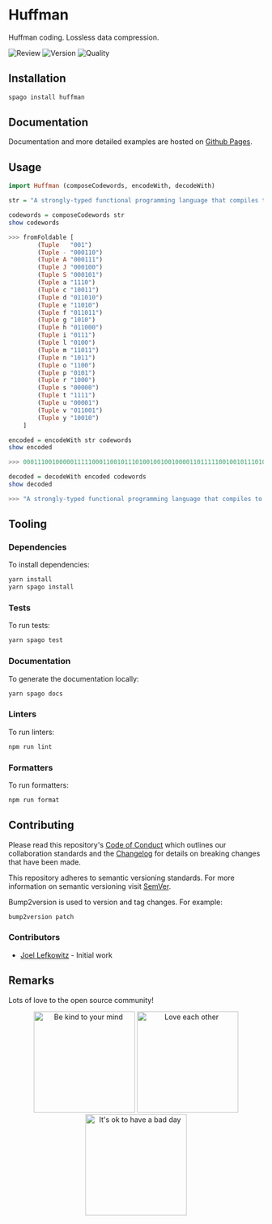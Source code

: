 # Huffman

Huffman coding. Lossless data compression.

![Review](https://img.shields.io/github/actions/workflow/status/JoelLefkowitz/huffman/review.yml)
![Version](https://pursuit.purescript.org/packages/purescript-huffman/badge)
![Quality](https://img.shields.io/codacy/grade/4934e15d76c04969af83eddea6ce5461)

## Installation

```bash
spago install huffman
```

## Documentation

Documentation and more detailed examples are hosted on [Github Pages](https://joellefkowitz.github.io/huffman).

## Usage

```purs
import Huffman (composeCodewords, encodeWith, decodeWith)

str = "A strongly-typed functional programming language that compiles to JavaScript"
```

```purs
codewords = composeCodewords str
show codewords

>>> fromFoldable [
        (Tuple   "001")
        (Tuple - "000110")
        (Tuple A "000111")
        (Tuple J "000100")
        (Tuple S "000101")
        (Tuple a "1110")
        (Tuple c "10011")
        (Tuple d "011010")
        (Tuple e "11010")
        (Tuple f "011011")
        (Tuple g "1010")
        (Tuple h "011000")
        (Tuple i "0111")
        (Tuple l "0100")
        (Tuple m "11011")
        (Tuple n "1011")
        (Tuple o "1100")
        (Tuple p "0101")
        (Tuple r "1000")
        (Tuple s "00000")
        (Tuple t "1111")
        (Tuple u "00001")
        (Tuple v "011001")
        (Tuple y "10010")
    ]
```

```purs
encoded = encodeWith str codewords
show encoded

>>> 000111001000001111100011001011101001001001000011011111001001011101001101000...
```

```purs
decoded = decodeWith encoded codewords
show decoded

>>> "A strongly-typed functional programming language that compiles to JavaScript"
```

## Tooling

### Dependencies

To install dependencies:

```bash
yarn install
yarn spago install
```

### Tests

To run tests:

```bash
yarn spago test
```

### Documentation

To generate the documentation locally:

```bash
yarn spago docs
```

### Linters

To run linters:

```bash
npm run lint
```

### Formatters

To run formatters:

```bash
npm run format
```

## Contributing

Please read this repository's [Code of Conduct](CODE_OF_CONDUCT.md) which outlines our collaboration standards and the [Changelog](CHANGELOG.md) for details on breaking changes that have been made.

This repository adheres to semantic versioning standards. For more information on semantic versioning visit [SemVer](https://semver.org).

Bump2version is used to version and tag changes. For example:

```bash
bump2version patch
```

### Contributors

- [Joel Lefkowitz](https://github.com/joellefkowitz) - Initial work

## Remarks

Lots of love to the open source community!

<div align='center'>
    <img width=200 height=200 src='https://media.giphy.com/media/osAcIGTSyeovPq6Xph/giphy.gif' alt='Be kind to your mind' />
    <img width=200 height=200 src='https://media.giphy.com/media/KEAAbQ5clGWJwuJuZB/giphy.gif' alt='Love each other' />
    <img width=200 height=200 src='https://media.giphy.com/media/WRWykrFkxJA6JJuTvc/giphy.gif' alt="It's ok to have a bad day" />
</div>
